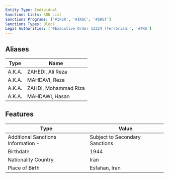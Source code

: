 ```yaml
---
Entity Type: Individual
Sanctions Lists: SDN List
Sanctions Programs: ['#IFSR', '#IRGC', '#SDGT']
Sanctions Types: Block
Legal Authorities: ['#Executive Order 13224 (Terrorism)', '#TRA']
---
```


## Aliases
| Type  | Name      | 
|-------|-----------|
| A.K.A. | ZAHEDI, Ali Reza |
| A.K.A. | MAHDAVI, Reza |
| A.K.A. | ZAHDI, Mohammad Riza |
| A.K.A. | MAHDAWI, Hasan |

## Features
| Type  | Value      |
|-------|------------|
| Additional Sanctions Information - | Subject to Secondary Sanctions |
| Birthdate | 1944 |
| Nationality Country | Iran |
| Place of Birth | Esfahan, Iran |
